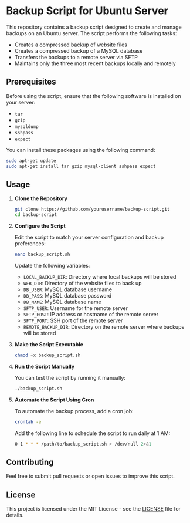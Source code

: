 # Backup Script for Ubuntu Server

This repository contains a backup script designed to create and manage backups on an Ubuntu server. The script performs the following tasks:

- Creates a compressed backup of website files
- Creates a compressed backup of a MySQL database
- Transfers the backups to a remote server via SFTP
- Maintains only the three most recent backups locally and remotely

## Prerequisites

Before using the script, ensure that the following software is installed on your server:

- `tar`
- `gzip`
- `mysqldump`
- `sshpass`
- `expect`

You can install these packages using the following command:

```bash
sudo apt-get update
sudo apt-get install tar gzip mysql-client sshpass expect
```

## Usage

1. **Clone the Repository**

   ```bash
   git clone https://github.com/yourusername/backup-script.git
   cd backup-script
   ```

2. **Configure the Script**

   Edit the script to match your server configuration and backup preferences:

   ```bash
   nano backup_script.sh
   ```

   Update the following variables:
   - `LOCAL_BACKUP_DIR`: Directory where local backups will be stored
   - `WEB_DIR`: Directory of the website files to back up
   - `DB_USER`: MySQL database username
   - `DB_PASS`: MySQL database password
   - `DB_NAME`: MySQL database name
   - `SFTP_USER`: Username for the remote server
   - `SFTP_HOST`: IP address or hostname of the remote server
   - `SFTP_PORT`: SSH port of the remote server
   - `REMOTE_BACKUP_DIR`: Directory on the remote server where backups will be stored

3. **Make the Script Executable**

   ```bash
   chmod +x backup_script.sh
   ```

4. **Run the Script Manually**

   You can test the script by running it manually:

   ```bash
   ./backup_script.sh
   ```

5. **Automate the Script Using Cron**

   To automate the backup process, add a cron job:

   ```bash
   crontab -e
   ```

   Add the following line to schedule the script to run daily at 1 AM:

   ```bash
   0 1 * * * /path/to/backup_script.sh > /dev/null 2>&1
   ```

## Contributing

Feel free to submit pull requests or open issues to improve this script.

## License

This project is licensed under the MIT License - see the [LICENSE](LICENSE) file for details.
```
